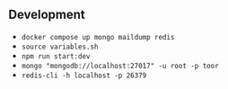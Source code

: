 ## Development

- `docker compose up mongo maildump redis`
- `source variables.sh`
- `npm run start:dev`
- `mongo "mongodb://localhost:27017" -u root -p toor`
- `redis-cli -h localhost -p 26379`

